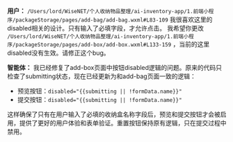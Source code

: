 **用户：** 
`/Users/lord/WiseNET/个人收纳物品整理/ai-inventory-app/1.前端小程序/packageStorage/pages/add-bag/add-bag.wxml#L83-109` 我很喜欢这里的disabled相关的设计。只有输入了必填字段，才允许点击。 
 我希望你更改 `/Users/lord/WiseNET/个人收纳物品整理/ai-inventory-app/1.前端小程序/packageStorage/pages/add-box/add-box.wxml#L133-159`  ，当前的这里disabled没有生效。请修正这个bug。

**智能体：** 
我已经修复了add-box页面中按钮disabled逻辑的问题。原来的代码只检查了submitting状态，现在已经更新为和add-bag页面一致的逻辑：

- 预览按钮：`disabled="{{submitting || !formData.name}}"`
- 提交按钮：`disabled="{{submitting || !formData.name}}"`

这样确保了只有在用户输入了必填的收纳盒名称字段后，预览和提交按钮才会被启用，提供了更好的用户体验和表单验证。重置按钮保持原有逻辑，只在提交过程中禁用。